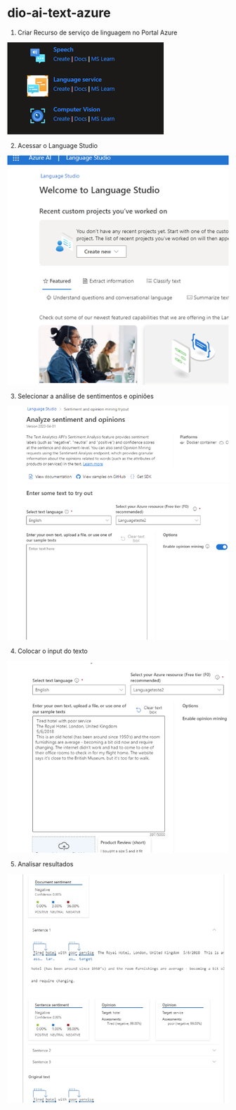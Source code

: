 # dio-ai-text-azure
1. Criar Recurso de serviço de linguagem no Portal Azure

<img src="screenshots/01.png">


2. Acessar o Language Studio

<img src="screenshots/02.png">

3. Selecionar a análise de sentimentos e opiniões

<img src="screenshots/03.png">

4. Colocar o input do texto

<img src="screenshots/04.png">

5. Analisar resultados

<img src="screenshots/05.png">
